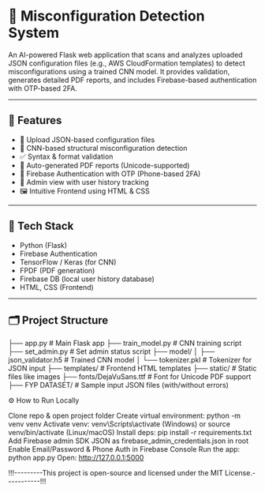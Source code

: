 # 🔐 Misconfiguration Detection System

An AI-powered Flask web application that scans and analyzes uploaded JSON configuration files (e.g., AWS CloudFormation templates) to detect misconfigurations using a trained CNN model. It provides validation, generates detailed PDF reports, and includes Firebase-based authentication with OTP-based 2FA.

---

## 🌟 Features

- 📁 Upload JSON-based configuration files
- 🤖 CNN-based structural misconfiguration detection
- ✅ Syntax & format validation
- 🧾 Auto-generated PDF reports (Unicode-supported)
- 🔐 Firebase Authentication with OTP (Phone-based 2FA)
- 👤 Admin view with user history tracking
- 🖼️ Intuitive Frontend using HTML & CSS

---

## 🧰 Tech Stack

- Python (Flask)
- Firebase Authentication
- TensorFlow / Keras (for CNN)
- FPDF (PDF generation)
- Firebase DB (local user history database)
- HTML, CSS (Frontend)

---

## 🗂️ Project Structure

├── app.py # Main Flask app
├── train_model.py # CNN training script
├── set_admin.py # Set admin status script
├── model/
│ ├── json_validator.h5 # Trained CNN model
│ └── tokenizer.pkl # Tokenizer for JSON input
├── templates/ # Frontend HTML templates
├── static/ # Static files like images
├── fonts/DejaVuSans.ttf # Font for Unicode PDF support
├── FYP DATASET/ # Sample input JSON files (with/without errors)

⚙️ How to Run Locally

Clone repo & open project folder
Create virtual environment: python -m venv venv
Activate venv: venv\Scripts\activate (Windows) or source venv/bin/activate (Linux/macOS)
Install deps: pip install -r requirements.txt
Add Firebase admin SDK JSON as firebase_admin_credentials.json in root
Enable Email/Password & Phone Auth in Firebase Console
Run the app: python app.py
Open: http://127.0.0.1:5000

!!!---------This project is open-source and licensed under the MIT License.-----------!!!
